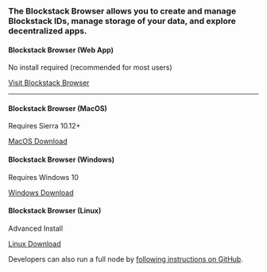 ### The Blockstack Browser allows you to create and manage Blockstack IDs, manage storage of your data, and explore decentralized apps.

#### Blockstack Browser (Web App)

No install required (recommended for most users)

<a href="https://browser.blockstack.org/" class="button">Visit Blockstack Browser</a>

---

#### Blockstack Browser (MacOS)

Requires Sierra 10.12+

<a href="https://github.com/blockstack/blockstack-browser/releases/download/v0.37.0/Blockstack-for-macOS-v0.37.0.dmg" class="button">MacOS Download</a>

#### Blockstack Browser (Windows)

Requires Windows 10

<a href="https://github.com/blockstack/blockstack-browser/releases/download/v0.37.0/Blockstack-for-Windows-v0.37.0.msi" class="button">Windows Download</a>

#### Blockstack Browser (Linux)

Advanced Install

<a href="https://github.com/blockstack/blockstack-browser/releases/download/v0.37.0/Blockstack-for-Linux-v0.37.0.sh" class="button">Linux Download</a>

Developers can also run a full node by [following instructions on GitHub](https://github.com/blockstack/blockstack-core).
